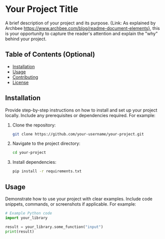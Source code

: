 # Your Project Title

A brief description of your project and its purpose.  {Link: As explained by Archbee https://www.archbee.com/blog/readme-document-elements}, this is your opportunity to capture the reader's attention and explain the "why" behind your project.

## Table of Contents (Optional)
*   [Installation](#installation)
*   [Usage](#usage)
*   [Contributing](#contributing)
*   [License](#license)

## Installation

Provide step-by-step instructions on how to install and set up your project locally.  Include any prerequisites or dependencies required. For example:

1.  Clone the repository:
    ```bash
    git clone https://github.com/your-username/your-project.git
    ```
2.  Navigate to the project directory:
    ```bash
    cd your-project
    ```
3.  Install dependencies:
    ```bash
    pip install -r requirements.txt 
    ```

## Usage

Demonstrate how to use your project with clear examples. Include code snippets, commands, or screenshots if applicable. For example:

```python
# Example Python code
import your_library

result = your_library.some_function("input")
print(result)
